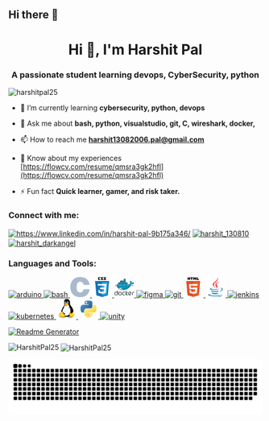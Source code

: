 ## Hi there 👋

<!--
**HarshitPal25/HarshitPal25** is a ✨ _special_ ✨ repository because its `README.md` (this file) appears on your GitHub profile.

Here are some ideas to get you started:

- 🔭 I’m currently working on ...
- 🌱 I’m currently learning ...
- 👯 I’m looking to collaborate on ...
- 🤔 I’m looking for help with ...
- 💬 Ask me about ...
- 📫 How to reach me: ...
- 😄 Pronouns: ...
- ⚡ Fun fact: ...
-->
<h1 align="center">Hi 👋, I'm Harshit Pal</h1>
<h3 align="center">A passionate student learning devops, CyberSecurity, python </h3>

<p align="left"> <img src="https://komarev.com/ghpvc/?username=harshitpal25&label=Profile%20views&color=0e75b6&style=flat" alt="harshitpal25" /> </p>

- 🌱 I’m currently learning **cybersecurity, python, devops**

- 💬 Ask me about **bash, python, visualstudio, git, C, wireshark, docker,**

- 📫 How to reach me **harshit13082006.pal@gmail.com**

- 📄 Know about my experiences [https://flowcv.com/resume/qmsra3gk2hfl](https://flowcv.com/resume/qmsra3gk2hfl)

- ⚡ Fun fact **Quick learner, gamer, and risk taker.**

<h3 align="left">Connect with me:</h3>
<p align="left">
<a href="https://www.linkedin.com/in/harshit-pal-9b175a346/" target="blank"><img align="center" src="https://raw.githubusercontent.com/rahuldkjain/github-profile-readme-generator/master/src/images/icons/Social/linked-in-alt.svg" alt="https://www.linkedin.com/in/harshit-pal-9b175a346/" height="30" width="40" /></a>
<a href="https://instagram.com/harshit_130810" target="blank"><img align="center" src="https://raw.githubusercontent.com/rahuldkjain/github-profile-readme-generator/master/src/images/icons/Social/instagram.svg" alt="harshit_130810" height="30" width="40" /></a>
<a href="https://www.leetcode.com/harshit_darkangel" target="blank"><img align="center" src="https://raw.githubusercontent.com/rahuldkjain/github-profile-readme-generator/master/src/images/icons/Social/leet-code.svg" alt="harshit_darkangel" height="30" width="40" /></a>
</p>

<h3 align="left">Languages and Tools:</h3>
<p align="left"> <a href="https://www.arduino.cc/" target="_blank" rel="noreferrer"> <img src="https://cdn.worldvectorlogo.com/logos/arduino-1.svg" alt="arduino" width="40" height="40"/> </a> <a href="https://www.gnu.org/software/bash/" target="_blank" rel="noreferrer"> <img src="https://www.vectorlogo.zone/logos/gnu_bash/gnu_bash-icon.svg" alt="bash" width="40" height="40"/> </a> <a href="https://www.cprogramming.com/" target="_blank" rel="noreferrer"> <img src="https://raw.githubusercontent.com/devicons/devicon/master/icons/c/c-original.svg" alt="c" width="40" height="40"/> </a> <a href="https://www.w3schools.com/css/" target="_blank" rel="noreferrer"> <img src="https://raw.githubusercontent.com/devicons/devicon/master/icons/css3/css3-original-wordmark.svg" alt="css3" width="40" height="40"/> </a> <a href="https://www.docker.com/" target="_blank" rel="noreferrer"> <img src="https://raw.githubusercontent.com/devicons/devicon/master/icons/docker/docker-original-wordmark.svg" alt="docker" width="40" height="40"/> </a> <a href="https://www.figma.com/" target="_blank" rel="noreferrer"> <img src="https://www.vectorlogo.zone/logos/figma/figma-icon.svg" alt="figma" width="40" height="40"/> </a> <a href="https://git-scm.com/" target="_blank" rel="noreferrer"> <img src="https://www.vectorlogo.zone/logos/git-scm/git-scm-icon.svg" alt="git" width="40" height="40"/> </a> <a href="https://www.w3.org/html/" target="_blank" rel="noreferrer"> <img src="https://raw.githubusercontent.com/devicons/devicon/master/icons/html5/html5-original-wordmark.svg" alt="html5" width="40" height="40"/> </a> <a href="https://www.java.com" target="_blank" rel="noreferrer"> <img src="https://raw.githubusercontent.com/devicons/devicon/master/icons/java/java-original.svg" alt="java" width="40" height="40"/> </a> <a href="https://www.jenkins.io" target="_blank" rel="noreferrer"> <img src="https://www.vectorlogo.zone/logos/jenkins/jenkins-icon.svg" alt="jenkins" width="40" height="40"/> </a> <a href="https://kubernetes.io" target="_blank" rel="noreferrer"> <img src="https://www.vectorlogo.zone/logos/kubernetes/kubernetes-icon.svg" alt="kubernetes" width="40" height="40"/> </a> <a href="https://www.linux.org/" target="_blank" rel="noreferrer"> <img src="https://raw.githubusercontent.com/devicons/devicon/master/icons/linux/linux-original.svg" alt="linux" width="40" height="40"/> </a> <a href="https://www.python.org" target="_blank" rel="noreferrer"> <img src="https://raw.githubusercontent.com/devicons/devicon/master/icons/python/python-original.svg" alt="python" width="40" height="40"/> </a> <a href="https://unity.com/" target="_blank" rel="noreferrer"> <img src="https://www.vectorlogo.zone/logos/unity3d/unity3d-icon.svg" alt="unity" width="40" height="40"/> </a> </p>

<!-- Repo Badge Example -->
[![Readme Generator](https://img.shields.io/github/stars/HarshitPal25/profile-readme-generator?label=Profile%20Readme%20Generator&style=social)](https://github.com/HarshitPal25/profile-readme-generator)
<p><img align="left" src="https://github-readme-stats.vercel.app/api/top-langs?username=HarshitPal25&show_icons=true&locale=en&layout=compact" alt="HarshitPal25" /></p>

<p>&nbsp;<img align="center" src="https://github-readme-stats.vercel.app/api?username=HarshitPal25&show_icons=true&locale=en" alt="HarshitPal25" /></p>

![snake gif](https://github.com/HarshitPal25/HarshitPal25/blob/output/github-snake-dark.svg)
